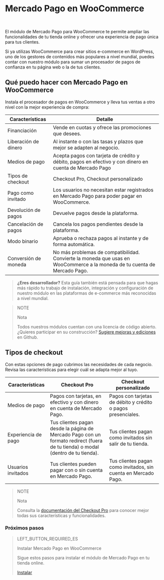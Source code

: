 # Mercado Pago en WooCommerce
<br/>

El módulo de Mercado Pago para WooCommerce te permite ampliar las funcionalidades de tu tienda online y ofrecer una experiencia de pago única para tus clientes. 

Si ya utilizas WooCommerce para crear sitios e-commerce en WordPress, uno de los gestores de contenidos más populares a nivel mundial, puedes contar con nuestro módulo para sumar un procesador de pagos de confianza en tu página web o la de tus clientes.

## Qué puedo hacer con Mercado Pago en WooCommerce

Instala el procesador de pagos en WooCommerce y lleva tus ventas a otro nivel con la mejor experiencia de compra:

| Características               | Detalle                                                                  	                                               |
|-------------------------------|--------------------------------------------------------------------------------------------------------------------------|
| Financiación                 	| Vende en cuotas y ofrece las promociones que desees.                    	                                               |
| Liberación de dinero          | Al instante o con las tasas y plazos que mejor se adapten al negocio.    	                                               |
| Medios de pago                | Acepta pagos con tarjeta de crédito y débito, pagos en efectivo y con dinero en cuenta de Mercado Pago                   |
| Tipos de checkout             | Checkout Pro, Checkout personalizado                                                               	                   |
| Pago como invitado            | Los usuarios no necesitan estar registrados en Mercado Pago para poder pagar en WooCommerce.                             |
| Devolución de pagos 	        | Devuelve pagos desde la plataforma.                                                               	                     |
| Cancelación de pagos     	    | Cancela los pagos pendientes desde la plataforma.                            	                                           |
| Modo binario                  | Aprueba o rechaza pagos al instante y de forma automática.                                                               |
| Conversión de moneda          | No más problemas de compatibilidad. Convierte la moneda que usas en WooCommerce a la moneda de tu cuenta de Mercado Pago.|

>**¿Eres desarrollador?**
>Esta guía también está pensada para que hagas más rápido tu trabajo de instalación, integración y configuración de nuestro módulo en las plataformas de e-commerce más reconocidas a nivel mundial. 

<span></span>

> NOTE
>
> Nota
>
> Todos nuestros módulos cuentan con una licencia de código abierto. ¿Quieres participar en su construcción? [Sugiere mejoras y ediciones](https://github.com/mercadopago/cart-woocommerce) en Github.

## Tipos de checkout

Con estas opciones de pago cubrimos las necesidades de cada negocio. Revisa las características para elegir cuál se adapta mejor al tuyo.

| Características     | Checkout Pro                                                                                                                 | Checkout personalizado                                         |
|---------------------|--------------------------------------------------------------------------------------------------------------------------------|----------------------------------------------------------------|
| Medios de pago      | Pagos con tarjetas, en efectivo y con dinero en cuenta de Mercado Pago.                                                        | Pagos con tarjetas de débito y crédito o pagos presenciales.   |
| Experiencia de pago | Tus clientes pagan desde la página de Mercado Pago con un formato redirect (fuera de tu tienda) o modal (dentro de tu tienda). | Tus clientes pagan como invitados sin salir de tu tienda.      |
| Usuarios invitados  | Tus clientes pueden pagar con o sin cuenta en Mercado Pago.                                                                    | Tus clientes pagan como invitados, sin cuenta en Mercado Pago. |

> NOTE
>
> Nota
>
> Consulta la [documentación del Checkout Pro](https://www.mercadopago[FAKER][URL][DOMAIN]/developers/es/guides/online-payments/checkout-pro/introduction/) para conocer mejor todas sus características y funcionalidades.

### Próximos pasos

> LEFT_BUTTON_REQUIRED_ES
>
> Instalar Mercado Pago en WooCommerce
>
> Sigue estos pasos para instalar el módulo de Mercado Pago en tu tienda online.
>
> 
> [Instalar](https://www.mercadopago[FAKER][URL][DOMAIN]/developers/es/guides/plugins/woocommerce/instalation/)